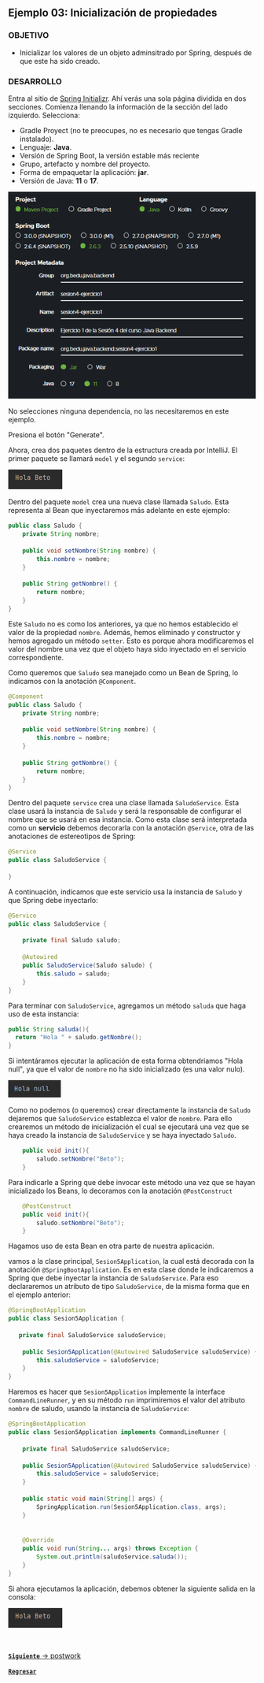 ## Ejemplo 03: Inicialización de propiedades

### OBJETIVO

- Inicializar los valores de un objeto adminsitrado por Spring, después de que este ha sido creado.


### DESARROLLO

Entra al sitio de [Spring Initializr](https://start.spring.io/). Ahí verás una sola página dividida en dos secciones. Comienza llenando la información de la sección del lado izquierdo. Selecciona:
  - Gradle Proyect (no te preocupes, no es necesario que tengas Gradle instalado).
  - Lenguaje: **Java**.
  - Versión de Spring Boot, la versión estable más reciente
  - Grupo, artefacto y nombre del proyecto.
  - Forma de empaquetar la aplicación: **jar**.
  - Versión de Java: **11** o **17**.

![](img/img_01.png)

No selecciones ninguna dependencia, no las necesitaremos en este ejemplo.

Presiona el botón "Generate".

Ahora, crea dos paquetes dentro de la estructura creada por IntelliJ. El primer paquete se llamará `model` y el segundo `service`:

![](img/img_002.png)

Dentro del paquete `model` crea una nueva clase llamada `Saludo`. Esta representa al Bean que inyectaremos más adelante en este ejemplo:

```java
public class Saludo {
    private String nombre;

    public void setNombre(String nombre) {
        this.nombre = nombre;
    }

    public String getNombre() {
        return nombre;
    }
}
```

Este `Saludo` no es como los anteriores, ya que no hemos establecido el valor de la propiedad `nombre`. Además, hemos eliminado y constructor y hemos agregado un método `setter`. Esto es porque ahora modificaremos el valor del nombre una vez que el objeto haya sido inyectado en el servicio correspondiente.

Como queremos que `Saludo` sea manejado como un Bean de Spring, lo indicamos con la anotación `@Component`. 


```java
@Component
public class Saludo {
    private String nombre;

    public void setNombre(String nombre) {
        this.nombre = nombre;
    }

    public String getNombre() {
        return nombre;
    }
}

```

Dentro del paquete `service` crea una clase llamada `SaludoService`. Esta clase usará la instancia de `Saludo` y será la responsable de configurar el nombre que se usará en esa instancia. Como esta clase será interpretada como un **servicio** debemos decorarla con la anotación `@Service`, otra de las anotaciones de estereotipos de Spring:

```java
@Service
public class SaludoService {

}
```

A continuación, indicamos que este servicio usa la instancia de `Saludo` y que Spring debe inyectarlo:

```java
@Service
public class SaludoService {

    private final Saludo saludo;

    @Autowired
    public SaludoService(Saludo saludo) {
        this.saludo = saludo;
    }
}
```

Para terminar con `SaludoService`, agregamos un método `saluda` que haga uso de esta instancia:

```java
public String saluda(){
  return "Hola " + saludo.getNombre();
}
```

Si intentáramos ejecutar la aplicación de esta forma obtendriamos "Hola null", ya que el valor de `nombre` no ha sido inicializado (es una valor nulo).

![](img/img_001.png)

Como no podemos (o queremos) crear directamente la instancia de `Saludo` dejaremos que `SaludoService` establezca el valor de `nombre`. Para ello crearemos un método de inicialización el cual se ejecutará una vez que se haya creado la instancia de `SaludoService` y se haya inyectado `Saludo`. 

```java
    public void init(){
        saludo.setNombre("Beto");
    }
```

Para indicarle a Spring que debe invocar este método una vez que se hayan inicializado los Beans, lo decoramos con la anotación `@PostConstruct`

```java
    @PostConstruct
    public void init(){
        saludo.setNombre("Beto");
    }
```

Hagamos uso de esta Bean en otra parte de nuestra aplicación.

vamos a la clase principal, `Sesion5Application`, la cual está decorada con la anotación `@SpringBootApplication`. Es en esta clase donde le indicaremos a Spring que debe inyectar la instancia de `SaludoService`. Para eso declararemos un atributo de tipo `SaludoService`, de la misma forma que en el ejemplo anterior:

```java
@SpringBootApplication
public class Sesion5Application {

   private final SaludoService saludoService;

    public Sesion5Application(@Autowired SaludoService saludoService) {
        this.saludoService = saludoService;
    }
}
```

Haremos es hacer que `Sesion5Application` implemente la interface `CommandLineRunner`, y en su método `run` imprimiremos el valor del atributo `nombre` de saludo, usando la instancia de `SaludoService`:

```java
@SpringBootApplication
public class Sesion5Application implements CommandLineRunner {

    private final SaludoService saludoService;

    public Sesion5Application(@Autowired SaludoService saludoService) {
        this.saludoService = saludoService;
    }

    public static void main(String[] args) {
        SpringApplication.run(Sesion5Application.class, args);
    }


    @Override
    public void run(String... args) throws Exception {
        System.out.println(saludoService.saluda());
    }
}

```

Si ahora ejecutamos la aplicación, debemos obtener la siguiente salida en la consola:

![](img/img_002.png)


<br>

[**`Siguiente`** -> postwork](../Postwork/)

[**`Regresar`**](../)